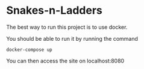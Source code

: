 # Snakes-n-Ladders

The best way to run this project is to use docker.

You should be able to run it by running the command

```
docker-compose up
```

You can then access the site on localhost:8080
